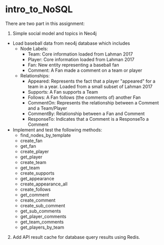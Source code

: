 # intro_to_NoSQL

There are two part in this assignment:
1. Simple social model and topics in Neo4j 
- Load baseball data from neo4j database which includes
  - Node Labels:
    - Team: Core information loaded from Lahman 2017
    - Player: Core information loaded from Lahman 2017
    - Fan: New entity representing a baseball fan
    - Comment: A Fan made a comment on a team or player
  - Relationships:
    - Appeared: Represents the fact that a player "appeared" for a team in a year. Loaded from a small subset of Lahman 2017
    - Supports: A Fan supports a Team
    - Follows: A Fan follows (the comments of) another Fan
    - CommentOn: Represents the relationship between a Comment and a Team/Player
    - CommentBy: Relationship between a Fan and Comment
    - ResponseTo: Indicates that a Comment is a ResponseTo a Comment
- Implement and test the following methods:
  - find_nodes_by_template
  - create_fan
  - get_fan
  - create_player
  - get_player
  - create_team
  - get_team
  - create_supports
  - get_appearance
  - create_appearance_all
  - create_follows
  - get_comment
  - create_comment
  - create_sub_comment
  - get_sub_comments
  - get_player_comments
  - get_team_comments
  - get_players_by_team

2. Add API result cache for database query results using Redis.
